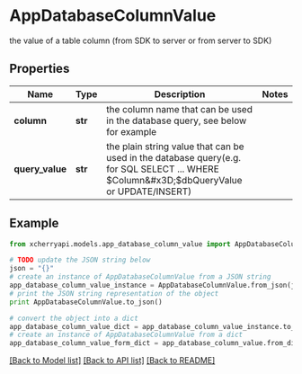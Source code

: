 # AppDatabaseColumnValue

the value of a table column (from SDK to server or from server to SDK)

## Properties
Name | Type | Description | Notes
------------ | ------------- | ------------- | -------------
**column** | **str** | the column name that can be used in the database query, see below for example | 
**query_value** | **str** | the plain string value that can be used in the database query(e.g. for SQL SELECT ... WHERE $Column&#x3D;$dbQueryValue or UPDATE/INSERT) | 

## Example

```python
from xcherryapi.models.app_database_column_value import AppDatabaseColumnValue

# TODO update the JSON string below
json = "{}"
# create an instance of AppDatabaseColumnValue from a JSON string
app_database_column_value_instance = AppDatabaseColumnValue.from_json(json)
# print the JSON string representation of the object
print AppDatabaseColumnValue.to_json()

# convert the object into a dict
app_database_column_value_dict = app_database_column_value_instance.to_dict()
# create an instance of AppDatabaseColumnValue from a dict
app_database_column_value_form_dict = app_database_column_value.from_dict(app_database_column_value_dict)
```
[[Back to Model list]](../README.md#documentation-for-models) [[Back to API list]](../README.md#documentation-for-api-endpoints) [[Back to README]](../README.md)


